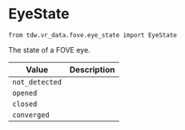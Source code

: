 # EyeState

`from tdw.vr_data.fove.eye_state import EyeState`

The state of a FOVE eye.

| Value | Description |
| --- | --- |
| `not_detected` |  |
| `opened` |  |
| `closed` |  |
| `converged` |  |